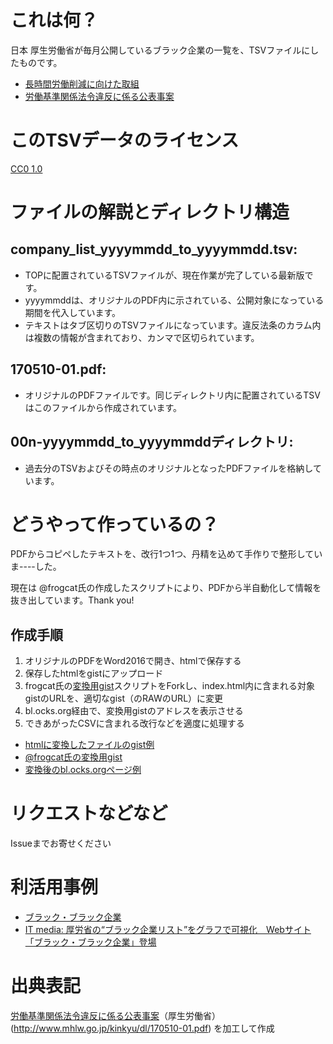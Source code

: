 # これは何？
日本 厚生労働省が毎月公開しているブラック企業の一覧を、TSVファイルにしたものです。

* [長時間労働削減に向けた取組](http://www.mhlw.go.jp/kinkyu/151106.html)
* [労働基準関係法令違反に係る公表事案](http://www.mhlw.go.jp/kinkyu/dl/170510-01.pdf)

# このTSVデータのライセンス
[CC0 1.0](https://creativecommons.org/publicdomain/zero/1.0/deed.ja)

# ファイルの解説とディレクトリ構造
## company_list_yyyymmdd_to_yyyymmdd.tsv:
* TOPに配置されているTSVファイルが、現在作業が完了している最新版です。
* yyyymmddは、オリジナルのPDF内に示されている、公開対象になっている期間を代入しています。
* テキストはタブ区切りのTSVファイルになっています。違反法条のカラム内は複数の情報が含まれており、カンマで区切られています。

## 170510-01.pdf:
* オリジナルのPDFファイルです。同じディレクトリ内に配置されているTSVはこのファイルから作成されています。

## 00n-yyyymmdd_to_yyyymmddディレクトリ:
* 過去分のTSVおよびその時点のオリジナルとなったPDFファイルを格納しています。

# どうやって作っているの？
PDFからコピペしたテキストを、改行1つ1つ、丹精を込めて手作りで整形していま----した。

現在は @frogcat氏の作成したスクリプトにより、PDFから半自動化して情報を抜き出しています。Thank you!

## 作成手順
1. オリジナルのPDFをWord2016で開き、htmlで保存する
2. 保存したhtmlをgistにアップロード
3. frogcat氏の[変換用gist](https://gist.github.com/frogcat/73470779606cfe2046cefa468a7c85c5)スクリプトをForkし、index.html内に含まれる対象gistのURLを、適切なgist（のRAWのURL）に変更
4. bl.ocks.org経由で、変換用gistのアドレスを表示させる
5. できあがったCSVに含まれる改行などを適度に処理する

* [htmlに変換したファイルのgist例](https://bl.ocks.org/frogcat/raw/a7f18b4fb7375a18297d17abe63aa764/)
* [@frogcat氏の変換用gist](https://gist.github.com/frogcat/73470779606cfe2046cefa468a7c85c5)
* [変換後のbl.ocks.orgページ例](https://bl.ocks.org/frogcat/73470779606cfe2046cefa468a7c85c5)

# リクエストなどなど
Issueまでお寄せください

# 利活用事例
* [ブラック・ブラック企業](http://structure-and-representation.com/works/blackCorporate/)
* [IT media: 厚労省の“ブラック企業リスト”をグラフで可視化　Webサイト「ブラック・ブラック企業」登場](http://www.itmedia.co.jp/news/articles/1708/07/news055.html)

# 出典表記
[労働基準関係法令違反に係る公表事案](http://www.mhlw.go.jp/kinkyu/dl/170510-01.pdf)（厚生労働省） (http://www.mhlw.go.jp/kinkyu/dl/170510-01.pdf) を加工して作成
